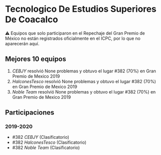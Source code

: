 # Tecnologico De Estudios Superiores De Coacalco

:warning: Equipos que solo participaron en el Repechaje del Gran Premio de México no están registrados oficialmente en el ICPC, por lo que no aparecerán aquí.

## Mejores 10 equipos

1. _CEBJY_ resolvió None problemas y obtuvo el lugar #382 (70%) en Gran Premio de Mexico 2019
1. _HalconesTesco_ resolvió None problemas y obtuvo el lugar #382 (70%) en Gran Premio de Mexico 2019
1. _Noble Team_ resolvió None problemas y obtuvo el lugar #382 (70%) en Gran Premio de Mexico 2019

## Participaciones

### 2019-2020

- #382 _CEBJY_ (Clasificatorio)
- #382 _HalconesTesco_ (Clasificatorio)
- #382 _Noble Team_ (Clasificatorio)



